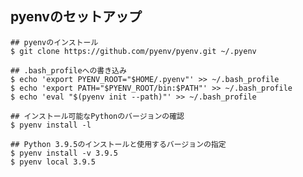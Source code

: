 ## pyenvのセットアップ

```git clone https://github.com/pyenv/pyenv.git ~/.pyenv
## pyenvのインストール
$ git clone https://github.com/pyenv/pyenv.git ~/.pyenv

## .bash_profileへの書き込み
$ echo 'export PYENV_ROOT="$HOME/.pyenv"' >> ~/.bash_profile
$ echo 'export PATH="$PYENV_ROOT/bin:$PATH"' >> ~/.bash_profile
$ echo 'eval "$(pyenv init --path)"' >> ~/.bash_profile

## インストール可能なPythonのバージョンの確認
$ pyenv install -l

## Python 3.9.5のインストールと使用するバージョンの指定
$ pyenv install -v 3.9.5
$ pyenv local 3.9.5
```

